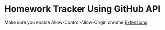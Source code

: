 # Homework Tracker Using GitHub API

Make sure you enable Allow-Control-Allow-Origin chrome [Extensions](https://chrome.google.com/webstore/detail/allow-control-allow-origi/nlfbmbojpeacfghkpbjhddihlkkiljbi?hl=en)
